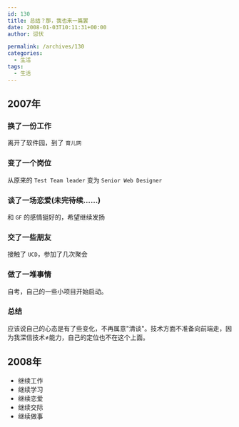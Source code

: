 ```yaml
---
id: 130
title: 总结？那，我也来一篇罢
date: 2008-01-03T10:11:31+00:00
author: 愆伏

permalink: /archives/130
categories:
  - 生活
tags:
  - 生活
---
```

## 2007年
  
### 换了一份工作

离开了软件园，到了 `育儿网`

### 变了一个岗位
  
从原来的 `Test Team leader` 变为 `Senior Web Designer`

### 谈了一场恋爱(未完待续……)
  
和 `GF` 的感情挺好的，希望继续发扬

### 交了一些朋友
  
接触了 `UCD`，参加了几次聚会

### 做了一堆事情
  
自考，自己的一些小项目开始启动。

### 总结

应该说自己的心态是有了些变化，不再属意"清谈"。技术方面不准备向前端走，因为我深信技术≠能力，自己的定位也不在这个上面。

## 2008年
  
- 继续工作
- 继续学习
- 继续恋爱
- 继续交际
- 继续做事
